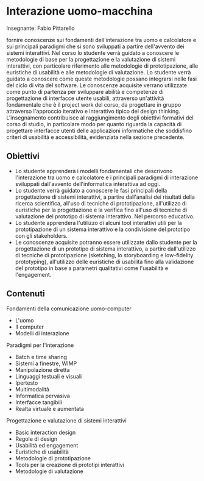 ﻿# Interazione uomo-macchina

Insegnante: Fabio Pittarello

fornire conoscenze sui fondamenti dell'interazione tra uomo e calcolatore e sui principali paradigmi che si sono sviluppati a partire dell'avvento dei sistemi interattivi.
Nel corso lo studente verrà guidato a conoscere le metodologie di base per la progettazione e la valutazione di sistemi interattivi, con particolare riferimento alle metodologie di prototipazione, alle euristiche di usabilità e alle metodologie di valutazione. Lo studente verrà guidato a conoscere come queste metodologie possano integrarsi nelle fasi del ciclo di vita del software.
Le conoscenze acquisite verrano utilizzate come punto di partenza per sviluppare abilità e competenze di progettazione di interfacce utente usabili, attraverso un'attività fondamentale che è il project work del corso, da progettare in gruppo attraverso l'approccio iterativo e interattivo tipico del design thinking.
L'insegnamento contribuisce al raggiungimento degli obiettivi formativi del corso di studio, in particolare modo per quanto riguarda la capacità di progettare interfacce utenti delle applicazioni informatiche che soddisfino criteri di usabilità e accessibilità, evidenziata nella sezione precedente.

## Obiettivi

- Lo studente apprenderà i modelli fondamentali che descrivono l'interazione tra uomo e calcolatore e i principali paradigmi di interazione sviluppati dall'avvento dell'informatica interattiva ad oggi.
- Lo studente verrà guidato a conoscere le fasi principali della progettazione di sistemi interattivi, a partire dall'analisi dei risultati della ricerca scientifica, all'uso di tecniche di prototipazione, all'utilizzo di euristiche per la progettazione e la verifica fino all'uso di tecniche di valutazione del prototipo di sistema interattivo.
Nel percorso educativo.
- Lo studente apprenderà l'utilizzo di alcuni tool interattivi utili per la prototipazione di un sistema interattivo e la condivisione del prototipo con gli stakeholders.
- Le conoscenze acquisite potranno essere utilizzate dallo studente per la progettazione di un prototipo di sistema interattivo, a partire dall'utilizzo di tecniche di prototipazione (sketching, lo storyboarding e low-fidelity prototyping), all'utilizzo delle euristiche di usabilità fino alla validazione del prototipo in base a parametri qualitativi come l'usabilità e l'engagement.


## Contenuti

Fondamenti della comunicazione uomo-computer

- L'uomo
- Il computer
- Modelli di interazione

Paradigmi per l'interazione

- Batch e time sharing
- Sistemi a finestre, WIMP
- Manipolazione diretta
- Linguaggi testuali e visuali
- Ipertesto
- Multimodalità
- Informatica pervasiva
- Interfacce tangibili
- Realta virtuale e aumentata

Progettazione e valutazione di sistemi interattivi

- Basic interaction design
- Regole di design
- Usabilità ed engagement
- Euristiche di usabilità
- Metodologie di prototipazione
- Tools per la creazione di prototipi interattivi
- Metodologie di valutazione
